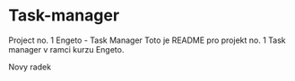 # Task-manager
Project no. 1 Engeto - Task Manager
Toto je README pro projekt no. 1 Task manager v ramci kurzu Engeto.

Novy radek
